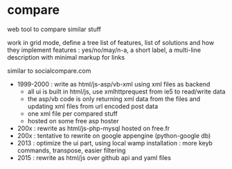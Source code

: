 # compare

web tool to compare similar stuff

work in grid mode, define a tree list of features, list of solutions and how they implement features : yes/no/may/n-a, a short label, a multi-line description with minimal markup for links

similar to socialcompare.com

* 1999-2000 : write as html/js-asp/vb-xml using xml files as backend
  * all ui is built in html/js, use xmlhttprequest from ie5 to read/write data
  * the asp/vb code is only returning xml data from the files and updating xml files from url encoded post data
  * one xml file per compared stuff
  * hosted on some free asp hoster
* 200x : rewrite as html/js-php-mysql hosted on free.fr
* 200x : tentative to rewrite on google appengine (python-google db)
* 2013 : optimize the ui part, using local wamp installation : more keyb commands, transpose, easier filtering
* 2015 : rewrite as html/js over github api and yaml files
